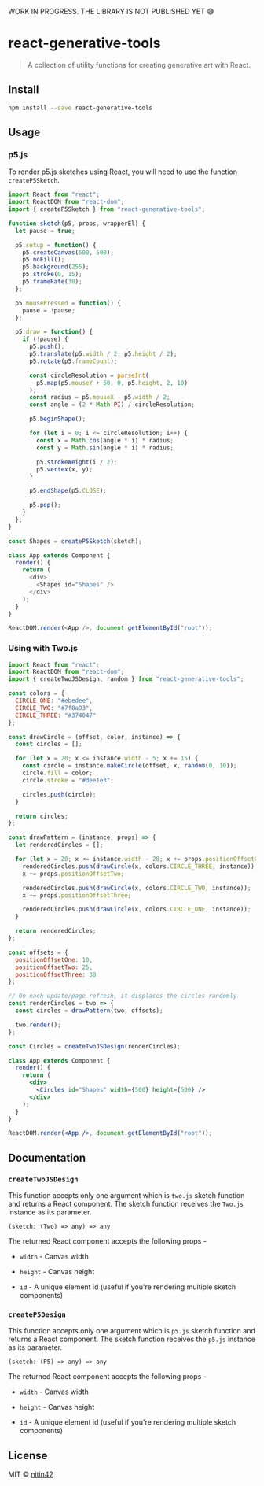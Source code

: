 WORK IN PROGRESS. THE LIBRARY IS NOT PUBLISHED YET 😅

# react-generative-tools

> A collection of utility functions for creating generative art with React.

## Install

```bash
npm install --save react-generative-tools
```

## Usage

### p5.js

To render p5.js sketches using React, you will need to use the function `createP5Sketch`.

```js
import React from "react";
import ReactDOM from "react-dom";
import { createP5Sketch } from "react-generative-tools";

function sketch(p5, props, wrapperEl) {
  let pause = true;

  p5.setup = function() {
    p5.createCanvas(500, 500);
    p5.noFill();
    p5.background(255);
    p5.stroke(0, 15);
    p5.frameRate(30);
  };

  p5.mousePressed = function() {
    pause = !pause;
  };

  p5.draw = function() {
    if (!pause) {
      p5.push();
      p5.translate(p5.width / 2, p5.height / 2);
      p5.rotate(p5.frameCount);

      const circleResolution = parseInt(
        p5.map(p5.mouseY + 50, 0, p5.height, 2, 10)
      );
      const radius = p5.mouseX - p5.width / 2;
      const angle = (2 * Math.PI) / circleResolution;

      p5.beginShape();

      for (let i = 0; i <= circleResolution; i++) {
        const x = Math.cos(angle * i) * radius;
        const y = Math.sin(angle * i) * radius;

        p5.strokeWeight(i / 2);
        p5.vertex(x, y);
      }

      p5.endShape(p5.CLOSE);

      p5.pop();
    }
  };
}

const Shapes = createP5Sketch(sketch);

class App extends Component {
  render() {
    return (
      <div>
        <Shapes id="Shapes" />
      </div>
    );
  }
}

ReactDOM.render(<App />, document.getElementById("root"));
```

### Using with Two.js

```jsx
import React from "react";
import ReactDOM from "react-dom";
import { createTwoJSDesign, random } from "react-generative-tools";

const colors = {
  CIRCLE_ONE: "#ebedee",
  CIRCLE_TWO: "#7f8a93",
  CIRCLE_THREE: "#374047"
};

const drawCircle = (offset, color, instance) => {
  const circles = [];

  for (let x = 20; x <= instance.width - 5; x += 15) {
    const circle = instance.makeCircle(offset, x, random(0, 10));
    circle.fill = color;
    circle.stroke = "#dee1e3";

    circles.push(circle);
  }

  return circles;
};

const drawPattern = (instance, props) => {
  let renderedCircles = [];

  for (let x = 20; x <= instance.width - 28; x += props.positionOffsetOne) {
    renderedCircles.push(drawCircle(x, colors.CIRCLE_THREE, instance));
    x += props.positionOffsetTwo;

    renderedCircles.push(drawCircle(x, colors.CIRCLE_TWO, instance));
    x += props.positionOffsetThree;

    renderedCircles.push(drawCircle(x, colors.CIRCLE_ONE, instance));
  }

  return renderedCircles;
};

const offsets = {
  positionOffsetOne: 10,
  positionOffsetTwo: 25,
  positionOffsetThree: 30
};

// On each update/page refresh, it displaces the circles randomly
const renderCircles = two => {
  const circles = drawPattern(two, offsets);

  two.render();
};

const Circles = createTwoJSDesign(renderCircles);

class App extends Component {
  render() {
    return (
      <div>
        <Circles id="Shapes" width={500} height={500} />
      </div>
    );
  }
}

ReactDOM.render(<App />, document.getElementById("root"));
```

## Documentation

### `createTwoJSDesign`

This function accepts only one argument which is `two.js` sketch function and returns a React component. The sketch function receives the `Two.js` instance as its parameter.

`(sketch: (Two) => any) => any`

The returned React component accepts the following props -

- `width` - Canvas width

- `height` - Canvas height

- `id` - A unique element id (useful if you're rendering multiple sketch components)

### `createP5Design`

This function accepts only one argument which is `p5.js` sketch function and returns a React component. The sketch function receives the `p5.js` instance as its parameter.

`(sketch: (P5) => any) => any`

The returned React component accepts the following props -

- `width` - Canvas width

- `height` - Canvas height

- `id` - A unique element id (useful if you're rendering multiple sketch components)

## License

MIT © [nitin42](https://github.com/nitin42)
